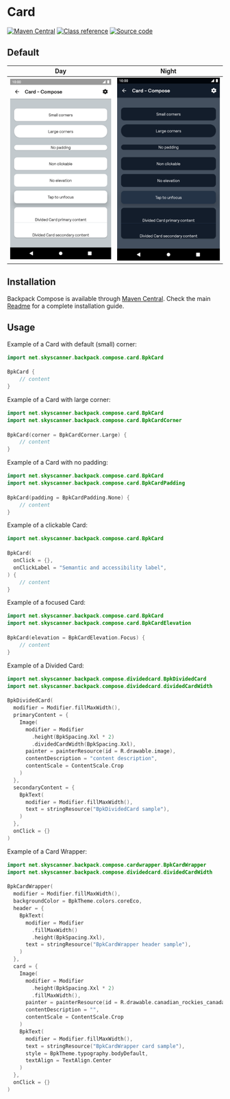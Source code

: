 # Card

[![Maven Central](https://img.shields.io/maven-central/v/net.skyscanner.backpack/backpack-compose)](https://search.maven.org/artifact/net.skyscanner.backpack/backpack-compose)
[![Class reference](https://img.shields.io/badge/Class%20reference-Android-blue)](https://backpack.github.io/android/backpack-compose/net.skyscanner.backpack.compose.card)
[![Source code](https://img.shields.io/badge/Source%20code-GitHub-lightgrey)](https://github.com/Skyscanner/backpack-android/tree/main/backpack-compose/src/main/kotlin/net/skyscanner/backpack/compose/card)

## Default

| Day | Night |
| --- | --- |
| <img src="https://raw.githubusercontent.com/Skyscanner/backpack-android/main/docs/compose/Card/screenshots/default.png" alt="Card component" width="375" /> |<img src="https://raw.githubusercontent.com/Skyscanner/backpack-android/main/docs/compose/Card/screenshots/default_dm.png" alt="Card component - dark mode" width="375" /> |


## Installation

Backpack Compose is available through [Maven Central](https://search.maven.org/artifact/net.skyscanner.backpack/backpack-compose). Check the main [Readme](https://github.com/skyscanner/backpack-android#installation) for a complete installation guide.

## Usage

Example of a Card with default (small) corner:

```Kotlin
import net.skyscanner.backpack.compose.card.BpkCard

BpkCard {
    // content
}
```

Example of a Card with large corner:

```Kotlin
import net.skyscanner.backpack.compose.card.BpkCard
import net.skyscanner.backpack.compose.card.BpkCardCorner

BpkCard(corner = BpkCardCorner.Large) {
    // content
}
```

Example of a Card with no padding:

```Kotlin
import net.skyscanner.backpack.compose.card.BpkCard
import net.skyscanner.backpack.compose.card.BpkCardPadding

BpkCard(padding = BpkCardPadding.None) {
    // content
}
```

Example of a clickable Card:

```Kotlin
import net.skyscanner.backpack.compose.card.BpkCard

BpkCard(
  onClick = {},
  onClickLabel = "Semantic and accessibility label",
) {
    // content
}
```

Example of a focused Card:

```Kotlin
import net.skyscanner.backpack.compose.card.BpkCard
import net.skyscanner.backpack.compose.card.BpkCardElevation

BpkCard(elevation = BpkCardElevation.Focus) {
    // content
}
```

Example of a Divided Card:

```Kotlin
import net.skyscanner.backpack.compose.dividedcard.BpkDividedCard
import net.skyscanner.backpack.compose.dividedcard.dividedCardWidth

BpkDividedCard(
  modifier = Modifier.fillMaxWidth(),
  primaryContent = {
    Image(
      modifier = Modifier
        .height(BpkSpacing.Xxl * 2)
        .dividedCardWidth(BpkSpacing.Xxl),
      painter = painterResource(id = R.drawable.image),
      contentDescription = "content description",
      contentScale = ContentScale.Crop
    )
  },
  secondaryContent = {
    BpkText(
      modifier = Modifier.fillMaxWidth(),
      text = stringResource("BpkDividedCard sample"),
    )
  },
  onClick = {}
)
```

Example of a Card Wrapper:

```Kotlin
import net.skyscanner.backpack.compose.cardwrapper.BpkCardWrapper
import net.skyscanner.backpack.compose.dividedcard.dividedCardWidth

BpkCardWrapper(
  modifier = Modifier.fillMaxWidth(),
  backgroundColor = BpkTheme.colors.coreEco,
  header = {
    BpkText(
      modifier = Modifier
        .fillMaxWidth()
        .height(BpkSpacing.Xxl),
      text = stringResource("BpkCardWrapper header sample"),
    )
  },
  card = {
    Image(
      modifier = Modifier
        .height(BpkSpacing.Xxl * 2)
        .fillMaxWidth(),
      painter = painterResource(id = R.drawable.canadian_rockies_canada),
      contentDescription = "",
      contentScale = ContentScale.Crop
    )
    BpkText(
      modifier = Modifier.fillMaxWidth(),
      text = stringResource("BpkCardWrapper card sample"),
      style = BpkTheme.typography.bodyDefault,
      textAlign = TextAlign.Center
    )
  },
  onClick = {}
)
```
